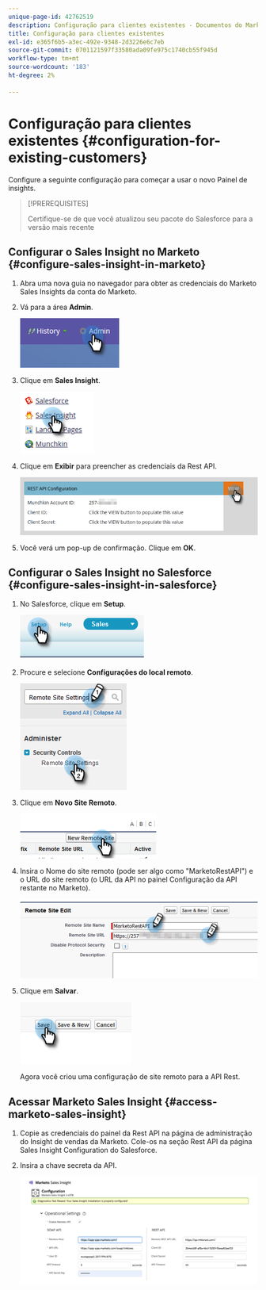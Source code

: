 ```yaml
---
unique-page-id: 42762519
description: Configuração para clientes existentes - Documentos do Marketo - Documentação do produto
title: Configuração para clientes existentes
exl-id: e365f6b5-a3ec-492e-9348-2d3226e6c7eb
source-git-commit: 0701121597f33580ada09fe975c1740cb55f945d
workflow-type: tm+mt
source-wordcount: '183'
ht-degree: 2%

---
```


# Configuração para clientes existentes {#configuration-for-existing-customers}

Configure a seguinte configuração para começar a usar o novo Painel de insights.

>[!PREREQUISITES]
>
>Certifique-se de que você atualizou seu pacote do Salesforce para a versão mais recente

## Configurar o Sales Insight no Marketo {#configure-sales-insight-in-marketo}

1. Abra uma nova guia no navegador para obter as credenciais do Marketo Sales Insights da conta do Marketo.

1. Vá para a área **Admin**.

   ![](assets/configuration-for-existing-customers-1.png)

1. Clique em **Sales Insight**.

   ![](assets/configuration-for-existing-customers-2.png)

1. Clique em **Exibir** para preencher as credenciais da Rest API.

   ![](assets/configuration-for-existing-customers-3.png)

1. Você verá um pop-up de confirmação. Clique em **OK**.

## Configurar o Sales Insight no Salesforce {#configure-sales-insight-in-salesforce}

1. No Salesforce, clique em **Setup**.

   ![](assets/configuration-for-existing-customers-4.png)

1. Procure e selecione **Configurações do local remoto**.

   ![](assets/configuration-for-existing-customers-5.png)

1. Clique em **Novo Site Remoto**.

   ![](assets/configuration-for-existing-customers-6.png)

1. Insira o Nome do site remoto (pode ser algo como &quot;MarketoRestAPI&quot;) e o URL do site remoto (o URL da API no painel Configuração da API restante no Marketo).

   ![](assets/configuration-for-existing-customers-7.png)

1. Clique em **Salvar**.

   ![](assets/configuration-for-existing-customers-8.png)

   Agora você criou uma configuração de site remoto para a API Rest.

## Acessar Marketo Sales Insight {#access-marketo-sales-insight}

1. Copie as credenciais do painel da Rest API na página de administração do Insight de vendas da Marketo. Cole-os na seção Rest API da página Sales Insight Configuration do Salesforce.

1. Insira a chave secreta da API.

   ![](assets/configuration-for-existing-customers-9.png)
